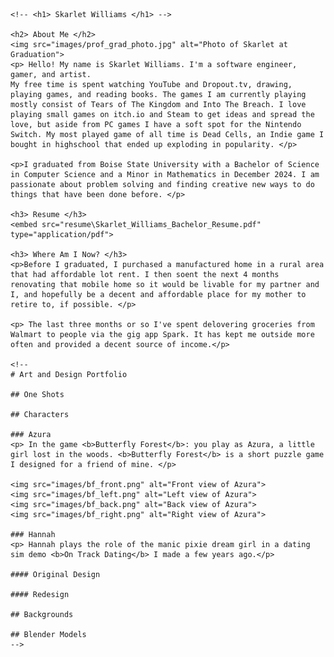 <html>
  
  <head>
    <link rel="stylesheet" href="style.css">
  </head>
  
  <body>

    <!-- <h1> Skarlet Williams </h1> -->
    
    <h2> About Me </h2>
    <img src="images/prof_grad_photo.jpg" alt="Photo of Skarlet at Graduation">
    <p> Hello! My name is Skarlet Williams. I'm a software engineer, gamer, and artist.
    My free time is spent watching YouTube and Dropout.tv, drawing, playing games, and reading books. The games I am currently playing mostly consist of Tears of The Kingdom and Into The Breach. I love playing small games on itch.io and Steam to get ideas and spread the love, but aside from PC games I have a soft spot for the Nintendo Switch. My most played game of all time is Dead Cells, an Indie game I bought in highschool that ended up exploding in popularity. </p>

    <p>I graduated from Boise State University with a Bachelor of Science in Computer Science and a Minor in Mathematics in December 2024. I am passionate about problem solving and finding creative new ways to do things that have been done before. </p>

    <h3> Resume </h3>
    <embed src="resume\Skarlet_Williams_Bachelor_Resume.pdf" type="application/pdf">

    <h3> Where Am I Now? </h3>
    <p>Before I graduated, I purchased a manufactured home in a rural area that had affordable lot rent. I then soent the next 4 months renovating that mobile home so it would be livable for my partner and I, and hopefully be a decent and affordable place for my mother to retire to, if possible. </p>

    <p> The last three months or so I've spent delovering groceries from Walmart to people via the gig app Spark. It has kept me outside more often and provided a decent source of income.</p>
    
    <!--
    # Art and Design Portfolio

    ## One Shots

    ## Characters

    ### Azura
    <p> In the game <b>Butterfly Forest</b>: you play as Azura, a little girl lost in the woods. <b>Butterfly Forest</b> is a short puzzle game I designed for a friend of mine. </p>

    <img src="images/bf_front.png" alt="Front view of Azura">
    <img src="images/bf_left.png" alt="Left view of Azura">
    <img src="images/bf_back.png" alt="Back view of Azura">
    <img src="images/bf_right.png" alt="Right view of Azura">

    ### Hannah
    <p> Hannah plays the role of the manic pixie dream girl in a dating sim demo <b>On Track Dating</b> I made a few years ago.</p>

    #### Original Design

    #### Redesign

    ## Backgrounds

    ## Blender Models
    -->
  </body>

</html>
